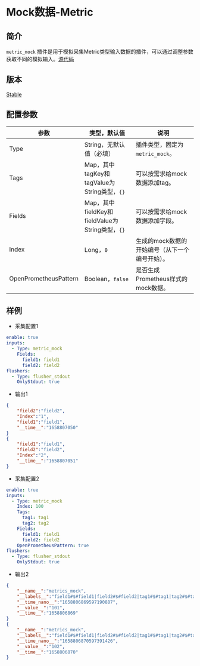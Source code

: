 # Mock数据-Metric

## 简介

`metric_mock` 插件是用于模拟采集Metric类型输入数据的插件，可以通过调整参数获取不同的模拟输入。[源代码](https://github.com/alibaba/ilogtail/blob/main/plugins/input/mock/input_mock.go)

## 版本

[Stable](../stability-level.md)

## 配置参数

| 参数 | 类型，默认值 | 说明 |
| - | - | - |
| Type | String，无默认值（必填） | 插件类型，固定为`metric_mock`。 |
| Tags | Map，其中tagKey和tagValue为String类型，`{}` | 可以按需求给mock数据添加tag。 |
| Fields | Map，其中fieldKey和fieldValue为String类型，`{}` | 可以按需求给mock数据添加字段。 |
| Index | Long，`0` | 生成的mock数据的开始编号（从下一个编号开始）。 |
| OpenPrometheusPattern | Boolean，`false` | 是否生成Prometheus样式的mock数据。 |

## 样例

* 采集配置1

```yaml
enable: true
inputs:
  - Type: metric_mock
    Fields:
      field1: field1
      field2: field2
flushers:
  - Type: flusher_stdout
    OnlyStdout: true  
```

* 输出1

```json
{
    "field2":"field2",
    "Index":"1",
    "field1":"field1",
    "__time__":"1658807050"
}
{
    "field1":"field1",
    "field2":"field2",
    "Index":"2",
    "__time__":"1658807051"
}
```

* 采集配置2

```yaml
enable: true
inputs:
  - Type: metric_mock
    Index: 100
    Tags:
      tag1: tag1
      tag2: tag2
    Fields:
      field1: field1
      field2: field2
    OpenPrometheusPattern: true
flushers:
  - Type: flusher_stdout
    OnlyStdout: true  
```

* 输出2

```json
{
    "__name__":"metrics_mock",
    "__labels__":"field1#$#field1|field2#$#field2|tag1#$#tag1|tag2#$#tag2",
    "__time_nano__":"1658806869597190887",
    "__value__":"101",
    "__time__":"1658806869"
}
{
    "__name__":"metrics_mock",
    "__labels__":"field1#$#field1|field2#$#field2|tag1#$#tag1|tag2#$#tag2",
    "__time_nano__":"1658806870597391426",
    "__value__":"102",
    "__time__":"1658806870"
}
```
